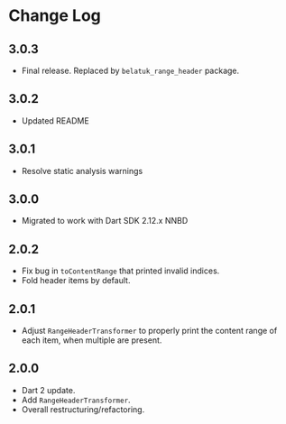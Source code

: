 # Change Log

## 3.0.3

* Final release. Replaced by `belatuk_range_header` package.

## 3.0.2

* Updated README
  
## 3.0.1

* Resolve static analysis warnings

## 3.0.0

* Migrated to work with Dart SDK 2.12.x NNBD

## 2.0.2

* Fix bug in `toContentRange` that printed invalid indices.
* Fold header items by default.

## 2.0.1

* Adjust `RangeHeaderTransformer` to properly print the content range of each item,
when multiple are present.

## 2.0.0

* Dart 2 update.
* Add `RangeHeaderTransformer`.
* Overall restructuring/refactoring.
